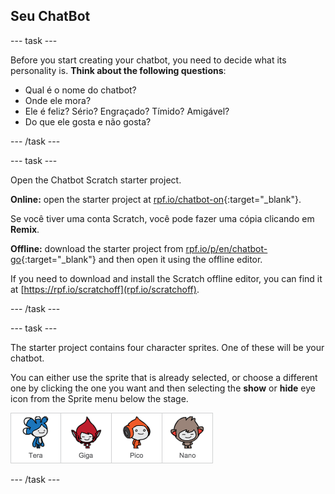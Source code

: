 ## Seu ChatBot

\--- task \---

Before you start creating your chatbot, you need to decide what its personality is. **Think about the following questions**:

+ Qual é o nome do chatbot?
+ Onde ele mora?
+ Ele é feliz? Sério? Engraçado? Tímido? Amigável?
+ Do que ele gosta e não gosta?

\--- /task \---

\--- task \---

Open the Chatbot Scratch starter project.

**Online:** open the starter project at [rpf.io/chatbot-on](http://rpf.io/chatbot-on){:target="_blank"}.

Se você tiver uma conta Scratch, você pode fazer uma cópia clicando em **Remix**.

**Offline:** download the starter project from [rpf.io/p/en/chatbot-go](http://rpf.io/p/en/chatbot-go){:target="_blank"} and then open it using the offline editor.

If you need to download and install the Scratch offline editor, you can find it at [https://rpf.io/scratchoff](rpf.io/scratchoff).

\--- /task \---

\--- task \---

The starter project contains four character sprites. One of these will be your chatbot.

You can either use the sprite that is already selected, or choose a different one by clicking the one you want and then selecting the **show** or **hide** eye icon from the Sprite menu below the stage.

![Choose a character](images/chatbot-characters.png)

\--- /task \---